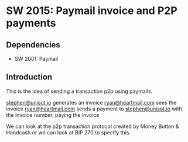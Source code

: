 SW 2015: Paymail invoice and P2P payments
========================================

Dependencies
------------

* SW 2001: Paymail

Introduction
------------

This is the idea of sending a transaction p2p using paymails.

stephen@unisot.io generates an invoice
ryan@heartmail.com sees the invoice
ryan@heartmail.com sends a payment to stephen@unisot.io with the invoice number, paying the invoice

We can look at the p2p transaction protocol created by Money Button & Handcash or we can look at BIP 270 to specify this.